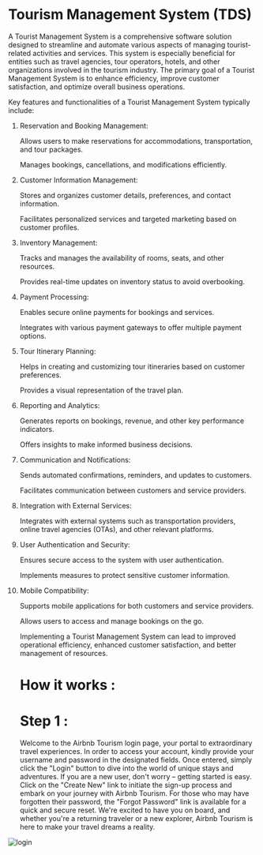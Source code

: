 # Tourism Management System (TDS)
A Tourist Management System is a comprehensive software solution designed to streamline and automate various aspects of managing tourist-related activities and services. This system is especially beneficial for entities such as travel agencies, tour operators, hotels, and other organizations involved in the tourism industry. The primary goal of a Tourist Management System is to enhance efficiency, improve customer satisfaction, and optimize overall business operations.

Key features and functionalities of a Tourist Management System typically include:

1. Reservation and Booking Management:

   Allows users to make reservations for accommodations, transportation, and tour packages.
   
   Manages bookings, cancellations, and modifications efficiently.

2. Customer Information Management:

   Stores and organizes customer details, preferences, and contact information.
   
   Facilitates personalized services and targeted marketing based on customer profiles.

3. Inventory Management:

   Tracks and manages the availability of rooms, seats, and other resources.
   
   Provides real-time updates on inventory status to avoid overbooking.

4. Payment Processing:

   Enables secure online payments for bookings and services.
   
   Integrates with various payment gateways to offer multiple payment options.

5. Tour Itinerary Planning:

   Helps in creating and customizing tour itineraries based on customer preferences.
   
   Provides a visual representation of the travel plan.
6. Reporting and Analytics:

   Generates reports on bookings, revenue, and other key performance indicators.
   
   Offers insights to make informed business decisions.
   
7. Communication and Notifications:

   Sends automated confirmations, reminders, and updates to customers.
   
   Facilitates communication between customers and service providers.

8. Integration with External Services:

   Integrates with external systems such as transportation providers, online travel agencies (OTAs), and other relevant platforms.
   
9. User Authentication and Security:

   Ensures secure access to the system with user authentication.
   
   Implements measures to protect sensitive customer information.
   
 10. Mobile Compatibility:

     Supports mobile applications for both customers and service providers.
   
     Allows users to access and manage bookings on the go.

     Implementing a Tourist Management System can lead to improved operational efficiency, enhanced customer satisfaction, and better management of resources. 

     # How it works :

     # Step 1 :

     Welcome to the Airbnb Tourism login page, your portal to extraordinary travel experiences. In order to access your account, kindly provide your username and password in the designated fields. Once entered, simply click the "Login" button to dive into the world of unique stays and adventures. If you are a new user, don't worry – getting started is easy. Click on the "Create New" link to initiate the sign-up process and embark on your journey with Airbnb Tourism. For those who may have forgotten their password, the "Forgot Password" link is available for a quick and secure reset. We're excited to have you on board, and whether you're a returning traveler or a new explorer, Airbnb Tourism is here to make your travel dreams a reality.

![login](https://github.com/SwethaJollu/TourismManagement/assets/132564619/5e328f84-ede5-4d7e-b384-339ed76ef4b0)


     



